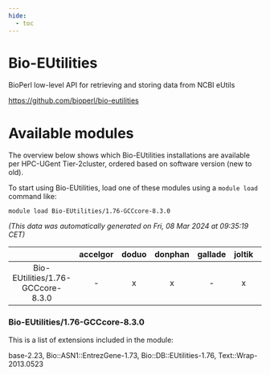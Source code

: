 ```yaml
---
hide:
  - toc
---
```


Bio-EUtilities
==============


BioPerl low-level API for retrieving and storing data from NCBI eUtils

https://github.com/bioperl/bio-eutilities
# Available modules


The overview below shows which Bio-EUtilities installations are available per HPC-UGent Tier-2cluster, ordered based on software version (new to old).

To start using Bio-EUtilities, load one of these modules using a `module load` command like:

```shell
module load Bio-EUtilities/1.76-GCCcore-8.3.0
```

*(This data was automatically generated on Fri, 08 Mar 2024 at 09:35:19 CET)*  

| |accelgor|doduo|donphan|gallade|joltik|skitty|
| :---: | :---: | :---: | :---: | :---: | :---: | :---: |
|Bio-EUtilities/1.76-GCCcore-8.3.0|-|x|x|-|x|x|


### Bio-EUtilities/1.76-GCCcore-8.3.0

This is a list of extensions included in the module:

base-2.23, Bio::ASN1::EntrezGene-1.73, Bio::DB::EUtilities-1.76, Text::Wrap-2013.0523